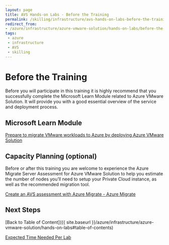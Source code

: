 ```yaml
---
layout: page
title: AVS Hands-on Labs - Before the Training
permalink: /skilling/infrastructure/avs-hands-on-labs-before-the-training
redirect_from:
- /azure/infrastructure/azure-vmware-solution/hands-on-labs/before-the-training
tags: 
 - azure
 - infrastructure
 - AVS
 - skilling
---
```



# Before the Training

Before you will participate in this training it is highly recommend that you
successfully complete the Microsoft Learn Module related to Azure VMware
Solution. It will provide you with a good essential overview of the service and
deployment process.

## Microsoft Learn Module

[Prepare to migrate VMware workloads to Azure by deploying Azure VMware
Solution](https://docs.microsoft.com/en-us/learn/modules/deploy-azure-vmware-solution/)

## Capacity Planning (optional)

Before or after this training you are welcome to experience the Azure Migrate
Server Assessment for Azure VMware Solution to help you estimate the number of
nodes you’ll need to setup your Private Cloud instance, as well as the
recommended migration tool.

[Create an AVS assessment with Azure Migrate - Azure
Migrate](https://docs.microsoft.com/en-us/azure/migrate/how-to-create-azure-vmware-solution-assessment)

## Next Steps

[Back to Table of Content]({{ site.baseurl }}/azure/infrastructure/azure-vmware-solution/hands-on-labs#table-of-contents)

[Expected Time Needed Per Lab](expected-time-needed-per-lab#expected-time-needed-per-lab)
